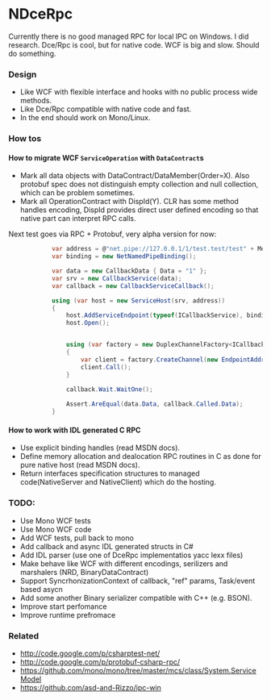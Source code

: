 NDceRpc
=======

Currently there is no good managed RPC for local IPC on Windows. I did research. Dce/Rpc is cool, but for native code. WCF is big and slow. Should do something.

### Design

* Like WCF with flexible interface and hooks with no public process wide methods.
* Like Dce/Rpc compatible with native code and fast.
* In the end should work on Mono/Linux.

### How tos

#### How to migrate WCF `ServiceOperation` with `DataContract`s

* Mark all data objects with DataContract/DataMember(Order=X). Also protobuf spec does not distinguish empty collection and null collection, which can be problem sometimes.
* Mark all OperationContract with DispId(Y). CLR has some method handles encoding, DispId provides direct user defined encoding so that native part can interpret RPC calls.

Next test goes via RPC + Protobuf, very alpha version for now:

```csharp
            var address = @"net.pipe://127.0.0.1/1/test.test/test" + MethodBase.GetCurrentMethod().Name;
            var binding = new NetNamedPipeBinding();

            var data = new CallbackData { Data = "1" };
            var srv = new CallbackService(data);
            var callback = new CallbackServiceCallback();

            using (var host = new ServiceHost(srv, address))
            {
                host.AddServiceEndpoint(typeof(ICallbackService), binding, address);
                host.Open();


                using (var factory = new DuplexChannelFactory<ICallbackService>(new InstanceContext(callback), binding))
                {
                    var client = factory.CreateChannel(new EndpointAddress(address));
                    client.Call();
                }
          
                callback.Wait.WaitOne();

                Assert.AreEqual(data.Data, callback.Called.Data);
            }
```

#### How to work with IDL generated C RPC

* Use explicit binding handles (read MSDN docs).
* Define memory allocation and dealocation RPC routines in C as done for pure native host (read MSDN docs).
* Return interfaces specification structures to managed code(NativeServer and NativeClient) which do the hosting.


### TODO:

* Use Mono WCF tests
* Use Mono WCF code
* Add WCF tests, pull back to mono
* Add callback and async IDL generated structs in C#
* Add IDL parser (use one of DceRpc implementatios yacc lexx files)
* Make behave like WCF with different encodings, serilizers and marshalers (NRD, BinaryDataContract)
* Support SyncrhonizationContext of callback, "ref" params, Task/event based asycn
* Add some another Binary serializer compatible with C++ (e.g. BSON).
* Improve start perfomance
* Improve runtime prefromace

### Related

* http://code.google.com/p/csharptest-net/
* http://code.google.com/p/protobuf-csharp-rpc/
* https://github.com/mono/mono/tree/master/mcs/class/System.ServiceModel
* https://github.com/asd-and-Rizzo/ipc-win